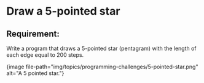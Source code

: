# Draw a 5-pointed star

## Requirement:

Write a program that draws a 5-pointed star (pentagram) with the length of each edge equal to 200 steps.

{image file-path="img/topics/programming-challenges/5-pointed-star.png" alt="A 5 pointed star."}